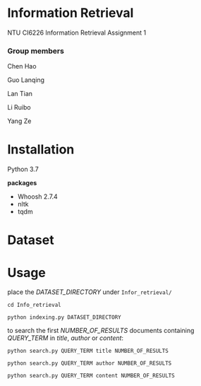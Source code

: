 # Information Retrieval
NTU CI6226 Information Retrieval Assignment 1

### Group members

Chen Hao

Guo Lanqing

Lan Tian

Li Ruibo

Yang Ze

# Installation

Python 3.7

**packages**

- Whoosh 2.7.4
- nltk
- tqdm

# Dataset

# Usage

place the *DATASET_DIRECTORY* under ```Infor_retrieval/```

```cd Info_retrieval```

```python indexing.py DATASET_DIRECTORY```


to search the first *NUMBER_OF_RESULTS* documents containing *QUERY_TERM* in *title*, *author* or *content*:

```python search.py QUERY_TERM title NUMBER_OF_RESULTS```

```python search.py QUERY_TERM author NUMBER_OF_RESULTS```

```python search.py QUERY_TERM content NUMBER_OF_RESULTS```
